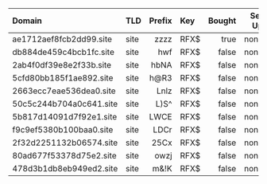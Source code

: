 | Domain                    | TLD    | Prefix | Key    | Bought | Set Up |   Used |
| :------------------------ | :----- | -----: | :----- | -----: | -----: | -----: |
| ae1712aef8fcb2dd99.site   | site   |   zzzz | RFX$   |   true |   none |  false |
| db884de459c4bcb1fc.site   | site   |    hwf | RFX$   |  false |   none |  false |
| 2ab4f0df39e8e2f33b.site   | site   |   hbNA | RFX$   |  false |   none |  false |
| 5cfd80bb185f1ae892.site   | site   |   h@R3 | RFX$   |  false |   none |  false |
| 2663ecc7eae536dea0.site   | site   |   Lnlz | RFX$   |  false |   none |  false |
| 50c5c244b704a0c641.site   | site   |   L)S^ | RFX$   |  false |   none |  false |
| 5b817d14091d7f92e1.site   | site   |   LWCE | RFX$   |  false |   none |  false |
| f9c9ef5380b100baa0.site   | site   |   LDCr | RFX$   |  false |   none |  false |
| 2f32d2251132b06574.site   | site   |   25Cx | RFX$   |  false |   none |  false |
| 80ad677f53378d75e2.site   | site   |   owzj | RFX$   |  false |   none |  false |
| 478d3b1db8eb949ed2.site   | site   |   m&!K | RFX$   |  false |   none |  false |
